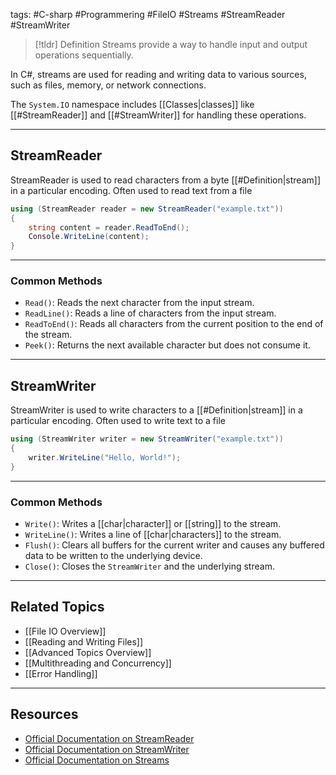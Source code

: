 tags: #C-sharp #Programmering #FileIO #Streams #StreamReader #StreamWriter

> [!tldr] Definition
> Streams provide a way to handle input and output operations sequentially. 

In C#, streams are used for reading and writing data to various sources, such as files, memory, or network connections. 

The `System.IO` namespace includes [[Classes|classes]] like [[#StreamReader]] and [[#StreamWriter]] for handling these operations.

---

## StreamReader
StreamReader is used to read characters from a byte [[#Definition|stream]] in a particular encoding.
Often used to read text from a file
```csharp
using (StreamReader reader = new StreamReader("example.txt"))
{
    string content = reader.ReadToEnd();
    Console.WriteLine(content);
}
```

---

### Common Methods
- `Read()`: Reads the next character from the input stream.
- `ReadLine()`: Reads a line of characters from the input stream.
- `ReadToEnd()`: Reads all characters from the current position to the end of the stream.
- `Peek()`: Returns the next available character but does not consume it.

---

## StreamWriter
StreamWriter is used to write characters to a [[#Definition|stream]] in a particular encoding.
Often used to write text to a file
```csharp
using (StreamWriter writer = new StreamWriter("example.txt"))
{
    writer.WriteLine("Hello, World!");
}
```

---

### Common Methods
- `Write()`: Writes a [[char|character]] or [[string]] to the stream.
- `WriteLine()`: Writes a line of [[char|characters]] to the stream.
- `Flush()`: Clears all buffers for the current writer and causes any buffered data to be written to the underlying device.
- `Close()`: Closes the `StreamWriter` and the underlying stream.

---

## Related Topics
- [[File IO Overview]]
- [[Reading and Writing Files]]
- [[Advanced Topics Overview]]
- [[Multithreading and Concurrency]]
- [[Error Handling]]

---

## Resources
- [Official Documentation on StreamReader](https://docs.microsoft.com/en-us/dotnet/api/system.io.streamreader)
- [Official Documentation on StreamWriter](https://docs.microsoft.com/en-us/dotnet/api/system.io.streamwriter)
- [Official Documentation on Streams](https://docs.microsoft.com/en-us/dotnet/standard/io/streams)